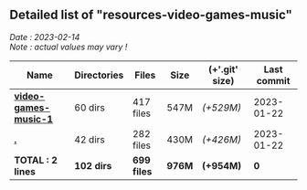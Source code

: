 ## Detailed list of "resources-video-games-music"  
*Date : 2023-02-14*  
*Note : actual values may vary !*  
  
| **Name** | **Directories** | **Files** | **Size** | **(+'.git' size)** | **Last commit** |  
| -------- | --------------- | --------- | -------- | --------------- | --------------- |  
| **[video-games-music-1](../../../../../resources-video-games-music-1/)** | 60 dirs | 417 files | 547M | *(+529M)* |  2023-01-22 |  
| **[.](../../../../../resources-video-games-music-2/)** | 42 dirs | 282 files | 430M | *(+426M)* |  2023-01-22 |  
| **TOTAL : 2 lines** | **102 dirs** | **699 files** | **976M** | **(+954M)** | **0** |  
